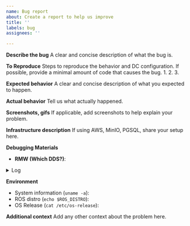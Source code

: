 ```yaml
---
name: Bug report
about: Create a report to help us improve
title: ''
labels: bug
assignees: ''

---
```


**Describe the bug**
A clear and concise description of what the bug is.

**To Reproduce**
Steps to reproduce the behavior and DC configuration. If possible, provide a minimal amount of code that causes the bug.
1.
2.
3.

**Expected behavior**
A clear and concise description of what you expected to happen.

**Actual behavior**
Tell us what actually happened.

**Screenshots, gifs**
If applicable, add screenshots to help explain your problem.

**Infrastructure description**
If using AWS, MinIO, PGSQL, share your setup here.

**Debugging Materials**
* **RMW (Which DDS?)**:
<details>
 <summary>Log</summary>
 ...this is hidden, collapsible content...
</details>

**Environment**
 - System information (`uname -a`):
 - ROS distro (`echo $ROS_DISTRO`):
 - OS Release (`cat /etc/os-release`):

**Additional context**
Add any other context about the problem here.
